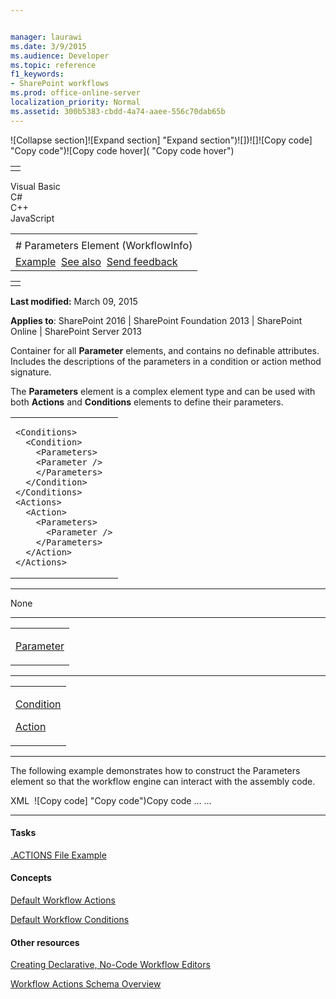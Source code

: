 ```yaml
---


manager: laurawi
ms.date: 3/9/2015
ms.audience: Developer
ms.topic: reference
f1_keywords:
- SharePoint workflows
ms.prod: office-online-server
localization_priority: Normal
ms.assetid: 300b5383-cbdd-4a74-aaee-556c70dab65b
---
```


![Collapse
section]![Expand
section] "Expand section")![]()![])![]![]()![Copy
code] "Copy code")![Copy code
hover]( "Copy code hover")
<table>
<tbody>
<tr class="odd">
<td align="left"></td>
</tr>
</tbody>
</table>

Visual Basic  
C\#  
C++  
JavaScript  

<table>
<tbody>
<tr class="odd">
<td align="left"><span id="runningHeaderText"></span></td>
</tr>
<tr class="even">
<td align="left"># Parameters Element (WorkflowInfo)</td>
</tr>
<tr class="odd">
<td align="left"><a href="#exampleToggle">Example</a>  <a href="#seeAlsoToggle">See also</a>  <span id="headfeedbackarea" class="feedbackhead"><a href="javascript:SubmitFeedback(&#39;docthis@Microsoft.com&#39;,&#39;&#39;,&#39;&#39;,&#39;&#39;,&#39;1.0.18082.1225&#39;,&#39;%0\dThank%20you%20for%20your%20feedback.%20The%20developer%20writing%20teams%20use%20your%20feedback%20to%20improve%20documentation.%20While%20we%20are%20reviewing%20your%20feedback,%20we%20may%20send%20you%20e-mail%20to%20ask%20for%20clarification%20or%20feedback%20on%20a%20solution.%20We%20do%20not%20use%20your%20e-mail%20address%20for%20any%20other%20purpose%20and%20we%20delete%20it%20after%20we%20finish%20our%20review.%0\AFor%20further%20information%20about%20the%20privacy%20policies%20of%20Microsoft,%20please%20see%20http://privacy.microsoft.com/en-us/default.aspx.%0\A%0\d&#39;,&#39;Customer%20feedback&#39;);">Send feedback</a></span></td>
</tr>
</tbody>
</table>

<table>
<colgroup>
<col width="100%" />
</colgroup>
<tbody>
<tr class="odd">
<td align="left"></td>
</tr>
</tbody>
</table>

**Last modified:** March 09, 2015

**Applies to**: SharePoint 2016 | SharePoint Foundation 2013 |
SharePoint Online | SharePoint Server 2013

Container for all **Parameter** elements, and
contains no definable attributes. Includes the descriptions of the
parameters in a condition or action method signature.

The **Parameters** element is a complex element
type and can be used with both **Actions** and
**Conditions** elements to define their
parameters.

<span codelanguage="other"></span>
<table>
<colgroup>
<col width="100%" />
</colgroup>
<tbody>
<tr class="odd">
<td align="left"><pre><code>&lt;Conditions&gt;
  &lt;Condition&gt;
    &lt;Parameters&gt;
    &lt;Parameter /&gt;
    &lt;/Parameters&gt;
  &lt;/Condition&gt;
&lt;/Conditions&gt;
&lt;Actions&gt;
  &lt;Action&gt;
    &lt;Parameters&gt;
      &lt;Parameter /&gt;
    &lt;/Parameters&gt;
  &lt;/Action&gt;
&lt;/Actions&gt;</code></pre></td>
</tr>
</tbody>
</table>


-----------------------------------------------------------------------------------------------------------------------------------------------------------------------------------------------

None


---------------------------------------------------------------------------------------------------------------------------------------------------------------------------------------------------

<table>
<colgroup>
<col width="100%" />
</colgroup>
<tbody>
<tr class="odd">
<td align="left"><p><a href="parameter-element-workflowinfo.htm">Parameter</a></p></td>
</tr>
</tbody>
</table>


----------------------------------------------------------------------------------------------------------------------------------------------------------------------------------------------------

<table>
<colgroup>
<col width="100%" />
</colgroup>
<tbody>
<tr class="odd">
<td align="left"><p><a href="condition-element-workflowinfo.htm">Condition</a></p>
<p><a href="action-element-workflowinfo.htm">Action</a></p></td>
</tr>
</tbody>
</table>


------------------------------------------------------------------------------------------------------------------------------------------------------------------------------------------

The following example demonstrates how to construct the <span
class="keyword">Parameters</span> element so that the workflow engine
can interact with the assembly code.

<span codelanguage="xmlLang"></span>
XML 
<span class="copyCode" onclick="CopyCode(this)"
onkeypress="CopyCode_CheckKey(this, event)"
onmouseover="ChangeCopyCodeIcon(this)"
onmouseout="ChangeCopyCodeIcon(this)" tabindex="0">![Copy
code] "Copy code")Copy code</span>
    <WorkflowInfo>
       <Conditions>
          <Default>…</Default>
          <Condition>…</Condition>
          <Parameters>
             <Parameter />
          </Parameters>
       </Conditions>
       <Actions Sequential="then" Parallel="and">
          <Action Name="Update my custom SharePoint list"
                  ClassName="CustomActivities.OrderListFunctions"
                  Assembly="CustomActivities,
                            PublicKeyToken=71e9bce111e9429c,
                            Version=1.0.0.0,
                            Culture=neutral"
                  Category="My Custom Actions"
                  CreatesTask="true"
                  CreatesInList="UpdateList"
                  AppliesTo="all"
                  ListModeration="false"
                  UsesCurrentItem="true">
             <RuleDesigner Sentence="Update %1">
                <FieldBind Field="UpdateList"
                           Function="UpdateOrderList"
                           DesignerType="ChooseListItem"
                           ID="1"
                           Text="My Custom List">
                </FieldBind>
             </RuleDesigner>
          <Parameters>
             <Parameter Type="System.String, mscorlib"
                        Direction="In"
                        Name="UpdateList" />
          </Parameters>
          </Action>
       </Actions>
    </WorkflowInfo>


-------------------------------------------------------------------------------------------------------------------------------------------------------------------------------------------

#### Tasks

[.ACTIONS File Example](actions-file-example-workflowinfo.md)

#### Concepts

[Default Workflow Actions](default-workflow-actions-workflowinfo.md)

[Default Workflow Conditions](default-workflow-conditions-workflowinfo.md)

#### Other resources

[Creating Declarative, No-Code Workflow
Editors](http://msdn.microsoft.com/library/60dfda8d-e724-4d7d-9578-aa239c362dcf(Office.15).aspx)

[Workflow Actions Schema
Overview](http://msdn.microsoft.com/library/25da07cb-b228-43f2-9cdf-c8c71c3eabbb(Office.15).aspx)








